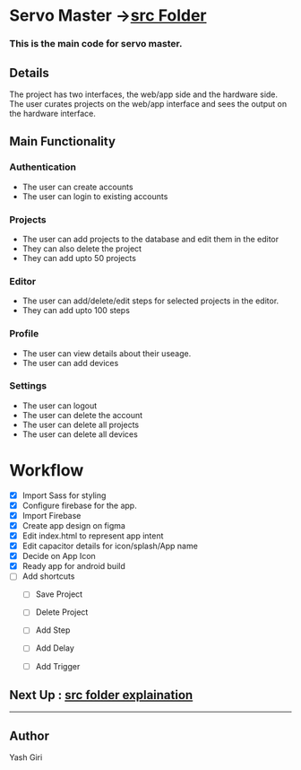 # Servo Master  ->[src Folder](./src/readme.md)
### This is the main code for servo master.

## Details
The project has two interfaces, the web/app side and the hardware side.
The user curates projects on the web/app interface and sees the output on the hardware interface.

## Main Functionality
### Authentication
- The user can create accounts
- The user can login to existing accounts

### Projects
- The user can add projects to the database and edit them in the editor
- They can also delete the project
- They can add upto 50 projects

### Editor
- The user can add/delete/edit steps for selected projects in the editor.
- They can add upto 100 steps

### Profile
- The user can view details about their useage.
- The user can add devices

### Settings
- The user can logout
- The user can delete the account
- The user can delete all projects
- The user can delete all devices

# Workflow
- [X] Import Sass for styling
- [X] Configure firebase for the app.
- [X] Import Firebase
- [X] Create app design on figma
- [X] Edit index.html to represent app intent
- [X] Edit capacitor details for icon/splash/App name
- [X] Decide on App Icon
- [X] Ready app for android build
- [ ] Add shortcuts
    - [ ] Save Project
    - [ ] Delete Project
    - [ ] Add Step
    - [ ] Add Delay
    - [ ] Add Trigger


## Next Up : [src folder explaination](./src/readme.md)
---
## Author
Yash Giri